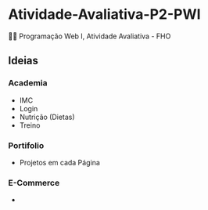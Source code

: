# Atividade-Avaliativa-P2-PWI
👨‍💻 Programação Web I, Atividade Avaliativa - FHO

## Ideias

### Academia

- IMC
- Login
- Nutrição (Dietas)
- Treino

### Portifolio

- Projetos em cada Página

### E-Commerce

-
